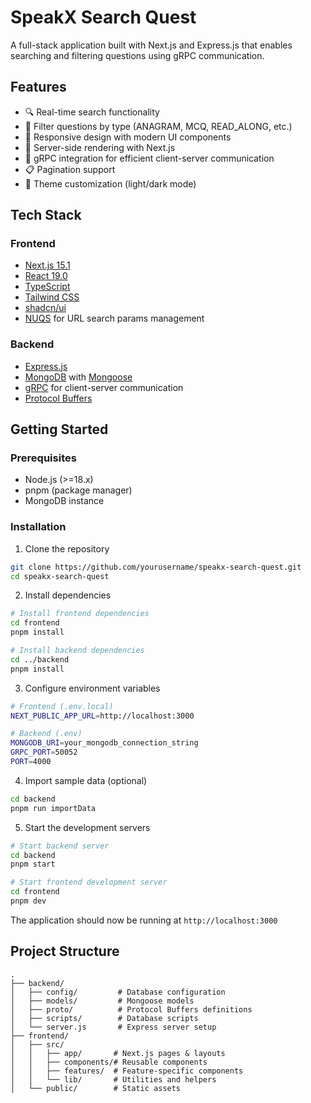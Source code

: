 # SpeakX Search Quest

A full-stack application built with Next.js and Express.js that enables searching and filtering questions using gRPC communication.

## Features

- 🔍 Real-time search functionality
- 🎯 Filter questions by type (ANAGRAM, MCQ, READ_ALONG, etc.)
- 📱 Responsive design with modern UI components
- 🚀 Server-side rendering with Next.js
- 🔄 gRPC integration for efficient client-server communication
- 📋 Pagination support
- 🎨 Theme customization (light/dark mode)

## Tech Stack

### Frontend
- [Next.js 15.1](https://nextjs.org/)
- [React 19.0](https://react.dev/)
- [TypeScript](https://www.typescriptlang.org/)
- [Tailwind CSS](https://tailwindcss.com/)
- [shadcn/ui](https://ui.shadcn.com/)
- [NUQS](https://github.com/nuqs/nuqs) for URL search params management

### Backend
- [Express.js](https://expressjs.com/)
- [MongoDB](https://www.mongodb.com/) with [Mongoose](https://mongoosejs.com/)
- [gRPC](https://grpc.io/) for client-server communication
- [Protocol Buffers](https://protobuf.dev/)

## Getting Started

### Prerequisites
- Node.js (>=18.x)
- pnpm (package manager)
- MongoDB instance

### Installation

1. Clone the repository
```bash
git clone https://github.com/yourusername/speakx-search-quest.git
cd speakx-search-quest
```

2. Install dependencies
```bash
# Install frontend dependencies
cd frontend
pnpm install

# Install backend dependencies
cd ../backend
pnpm install
```

3. Configure environment variables
```bash
# Frontend (.env.local)
NEXT_PUBLIC_APP_URL=http://localhost:3000

# Backend (.env)
MONGODB_URI=your_mongodb_connection_string
GRPC_PORT=50052
PORT=4000
```

4. Import sample data (optional)
```bash
cd backend
pnpm run importData
```

5. Start the development servers
```bash
# Start backend server
cd backend
pnpm start

# Start frontend development server
cd frontend
pnpm dev
```

The application should now be running at `http://localhost:3000`

## Project Structure

```
.
├── backend/
│   ├── config/         # Database configuration
│   ├── models/         # Mongoose models
│   ├── proto/          # Protocol Buffers definitions
│   ├── scripts/        # Database scripts
│   └── server.js       # Express server setup
├── frontend/
│   ├── src/
│   │   ├── app/       # Next.js pages & layouts
│   │   ├── components/# Reusable components
│   │   ├── features/  # Feature-specific components
│   │   └── lib/       # Utilities and helpers
│   └── public/        # Static assets
```